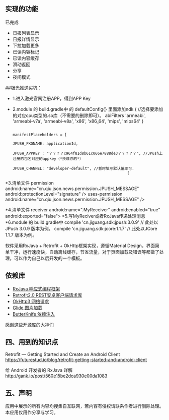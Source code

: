 

## 实现的功能
已完成
* 日报列表显示
* 日报详情显示
* 下拉加载更多
* 已读内容标记
* 已读内容缓存
* 滑动返回
* 分享
* 夜间模式

##极光推送买坑：
* 1.进入激光官网注册APP，得到APP Key
* 2.module 的 build.gradle中 的 defaultConfig{} 里面添加ndk {
                                                             //选择要添加的对应cpu类型的.so库（不需要的删除即可）。
                                                             abiFilters 'armeabi', 'armeabi-v7a', 'armeabi-v8a', 'x86', 'x86_64', 'mips', 'mips64'
                                                         }

                                                         manifestPlaceholders = [
                                                                 JPUSH_PKGNAME: applicationId,
                                                                 JPUSH_APPKEY : "？？？？c964f81d8b61c066e7888de3？？？？？", //JPush上注册的包名对应的appkey（*换成你的*）
                                                                 JPUSH_CHANNEL: "developer-default", //暂时填写默认值即可.
                                                         ]
*3.清单文件
         permission android:name="cn.qiu.json.news.permission.JPUSH_MESSAGE" android:protectionLevel="signature" />
        uses-permission android:name="cn.qiu.json.news.permission.JPUSH_MESSAGE" />

*4.清单文件
     receiver
       android:name=".MyReceiver"
       android:enabled="true"
       android:exported="false">
       <intent-filter>
           <action android:name="cn.jpush.android.intent.REGISTRATION" /> <!--Required  用户注册SDK的intent-->
           <action android:name="cn.jpush.android.intent.MESSAGE_RECEIVED" /> <!--Required  用户接收SDK消息的intent-->
           <action android:name="cn.jpush.android.intent.NOTIFICATION_RECEIVED" /> <!--Required  用户接收SDK通知栏信息的intent-->
           <action android:name="cn.jpush.android.intent.NOTIFICATION_OPENED" /> <!--Required  用户打开自定义通知栏的intent-->
           <action android:name="cn.jpush.android.intent.ACTION_RICHPUSH_CALLBACK" /> <!--Optional 用户接受Rich Push Javascript 回调函数的intent-->
           <action android:name="cn.jpush.android.intent.CONNECTION" /><!-- 接收网络变化 连接/断开 since 1.6.3 -->
           <category android:name="？？？？？cn.qiu.json.news？？？？？" />
       </intent-filter>
   </receiver>
*5.写MyReciver或者RxJava传递处理消息
*6.module 的 build.gradle中 compile 'cn.jiguang.sdk:jpush:3.0.9'  // 此处以JPush 3.0.9 版本为例。
       compile 'cn.jiguang.sdk:jcore:1.1.7'  // 此处以JCore 1.1.7 版本为例。




软件采用RxJava + Retrofit + OkHttp框架实现，遵循Material Design，界面简单干净，运行速度快，自动离线缓存，节省流量，对于页面加载及错误等都做了处理，可以作为自己以后开发的一个模板。

##  依赖库
* [RxJava 响应式编程框架](https://github.com/ReactiveX/RxJava)
* [Retrofit2.0 REST安卓客户端请求库](https://github.com/square/retrofit)
* [OkHttp3 网络请求](https://github.com/square/okhttp)
* [Glide 图片加载](https://github.com/bumptech/glide)
* [ButterKnife 依赖注入](https://github.com/JakeWharton/butterknife) 

感谢这些开源库的大神们
## 四、用到的知识点
Retrofit — Getting Started and Create an Android Client
<br>https://futurestud.io/blog/retrofit-getting-started-and-android-client</br>

给 Android 开发者的 RxJava 详解
<br>http://gank.io/post/560e15be2dca930e00da1083</br>

## 五、声明
应用中展示的所有内容均搜集自互联网，若内容有侵权请联系作者进行删除处理。本应用仅用作分享与学习。


